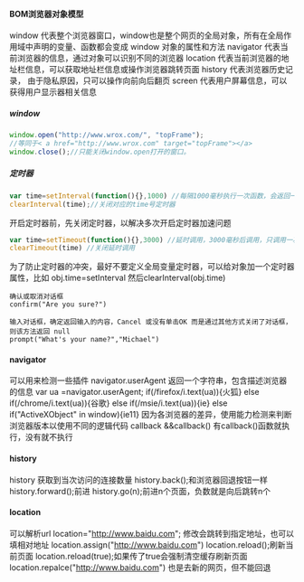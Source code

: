 #### BOM浏览器对象模型

window
代表整个浏览器窗口，window也是整个网页的全局对象，所有在全局作用域中声明的变量、函数都会变成 window 对象的属性和方法
navigator
代表当前浏览器的信息，通过对象可以识别不同的浏览器
location
代表当前浏览器的地址栏信息，可以获取地址栏信息或操作浏览器跳转页面
history
代表浏览器历史记录， 由于隐私原因，只可以操作向前向后翻页
screen
代表用户屏幕信息，可以获得用户显示器相关信息

##### window

```javascript
window.open("http://www.wrox.com/", "topFrame"); 
//等同于< a href="http://www.wrox.com" target="topFrame"></a> 
window.close();//只能关闭window.open打开的窗口。
```
##### 定时器

```javascript
var time=setInterval(function(){},1000) //每隔1000毫秒执行一次函数，会返回一个数字
clearInterval(time);//关闭对应的time号定时器
```
开启定时器前，先关闭定时器，以解决多次开启定时器加速问题

```javascript
var time=setTimeout(function(){},3000) //延时调用，3000毫秒后调用，只调用一次
clearTimeout(time) //关闭延时调用
```
为了防止定时器的冲突，最好不要定义全局变量定时器，可以给对象加一个定时器属性，比如 obj.time=setInterval 然后clearInterval(obj.time)

```
确认或取消对话框
confirm("Are you sure?")
```
```
输入对话框，确定返回输入的内容，Cancel 或没有单击OK 而是通过其他方式关闭了对话框，则该方法返回 null
prompt("What's your name?","Michael")
```
#### navigator

可以用来检测一些插件
navigator.userAgent 返回一个字符串，包含描述浏览器的信息
var ua =navigator.userAgent;
if(/firefox/i.text(ua)){火狐}
else if(/chrome/i.text(ua)){谷歌}
else if(/msie/i.text(ua)){ie}
else if("ActiveXObject" in window){ie11}
因为各浏览器的差异，使用能力检测来判断浏览器版本以使用不同的逻辑代码
callback &&callback() 有callback()函数就执行，没有就不执行

#### history

history 获取到当次访问的连接数量
history.back();和浏览器回退按钮一样
history.forward();前进
history.go(n);前进n个页面，负数就是向后跳转n个

#### location

可以解析url
location="http://www.baidu.com"; 修改会跳转到指定地址，也可以填相对地址
location.assign("http://www.baidu.com")
location.reload();刷新当前页面
location.reload(true);如果传了true会强制清空缓存刷新页面
location.repalce("http://www.baidu.com") 也是去新的网页，但不能回退